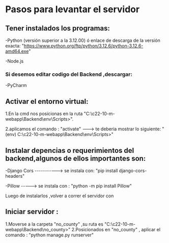 # Pasos para levantar el servidor

## Tener instalados los programas:

-Python (versión superior a la 3.12.00) ó enlace de descarga de la versión exacta:
"https://www.python.org/ftp/python/3.12.6/python-3.12.6-amd64.exe"

-Node.js

### Si desemos editar codigo del Backend ,descargar:

-PyCharm

## Activar el entorno virtual:

1.En la cmd nos posicionas en la ruta "C:\c22-10-m-webapp\Backend\env\Scripts>".

2.aplicamos el comando : "activate" ---> te deberia mostrar lo siguiente:
"(env) C:\c22-10-m-webapp\Backend\env\Scripts>"

## Instalar depencias o requerimientos del backend,algunos de ellos importantes son:

-Django Cors -----------> se instala con:
"pip install django-cors-headers"

-Pillow -----> se instala con :
"python -m pip install Pillow"

Luego de instalarlos ,volver a correr el servidor con

## Iniciar servidor :

1.Moverse a la carpeta "no_county" ,su ruta es "C:\c22-10-m-webapp\Backend\no_county>"
2.Posicionados en "no_county" , aplicar el comando : "python manage.py runserver"
